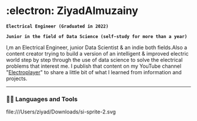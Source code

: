 # :electron: ZiyadAlmuzainy

**`Electrical Engineer (Graduated in 2022)`**

**`Junior in the field of Data Science (self-study for more than a year)`**

I,m an Electrical Engineer, junior Data  Scientist & an indie both fields.Also a content creator trying to build a version of an intelligent & improved electric world step by step through the use of data science to solve the electrical problems that interest me. I publish that content on my YouTube channel "[Electroplayer](https://www.youtube.com/@ziyadAlmuzainy/featured)" to share a little bit of what I learned from information and projects. 

---

### :man_technologist: Languages and Tools

file:///Users/ziyad/Downloads/si-sprite-2.svg


#
